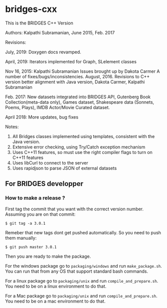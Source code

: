 # bridges-cxx
This is the BRIDGES C++ Version

Authors: Kalpathi Subramanian, June 2015, Feb. 2017

Revisions:

July, 2019: Doxygen docs revamped.

April, 2019: Iterators implemented for Graph, SLelement classes

Nov 16, 2015: Kalpathi Subramanian
	Issues brought up by Dakota Carmer
	A number of fixes/bugs/inconsistencies.
August, 2016. Revisions to C++ version better alignment with Java version, 
 	Dakota Carmer, Kalpathi Subramanian
	
Feb. 2017: New datasets integrated into BRIDGES API, Gutenberg Book
Collection(meta-data only), Games dataset, Shakespeare data 
(Sonnets, Poems, Plays), IMDB Actor/Movie Curated dataset.

April 2018: More updates, bug fixes 


Notes: 

1. All Bridges classes implemented using templates, consistent with the Java version.
2. Extensive error checking, using Try/Catch exception mechanism
3. Uses C++11 features, so must use the right compiler flags to turn on C++11 features
4. Uses libCurl to connect to the server 
5. Uses rapidjson to parse JSON of external datasets


## For BRIDGES developper

### How to make a release ?

First tag the commit that you want with the correct version number. Assuming you are on that commit:

```$ git tag -a 3.0.1```

Remeber that new tags dont get pushed automatically. So you need to push them manually:

```$ git push master 3.0.1```

Then you are ready to make the package.

For the windows package go to ``packaging/windows`` and run ``make_package.sh``. You can run that from any OS that support standard bash commands.

For a linux package go to ``packaging/unix`` and run ``compile_and_prepare.sh``. You need to be on a linux environment to do that.

For a Mac package go to ``packaging/unix`` and run ``compile_and_prepare.sh``. You need to be on a mac environment to do that.
